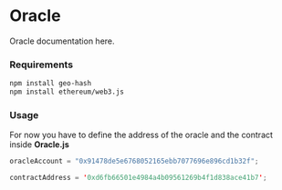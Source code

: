 # Oracle

Oracle documentation here.


### Requirements

```bash
npm install geo-hash
npm install ethereum/web3.js
```

### Usage

For now you have to define the address of the oracle and the contract inside **Oracle.js**

```java
oracleAccount = "0x91478de5e6768052165ebb7077696e896cd1b32f";

contractAddress = '0xd6fb66501e4984a4b09561269b4f1d838ace41b7';

```